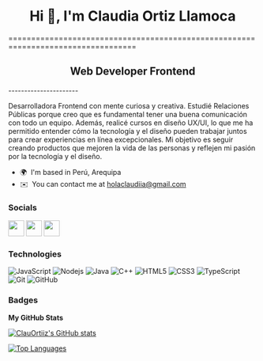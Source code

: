 <h1 align="center">Hi 👋, I'm Claudia Ortiz Llamoca</h1>
==================================================================================

<h2 align="center" >  Web Developer Frontend </h2>
----------------------

Desarrolladora Frontend con mente curiosa y creativa. Estudié Relaciones Públicas porque creo que es fundamental tener una buena comunicación con todo un equipo. Además, realicé cursos en diseño UX/UI, lo que me ha permitido entender cómo la tecnología y el diseño pueden trabajar juntos para crear experiencias en línea excepcionales. Mi objetivo es seguir creando productos que mejoren la vida de las personas y reflejen mi pasión por la tecnología y el diseño.

* 🌍  I'm based in Perú, Arequipa
* ✉️  You can contact me at [holaclaudiia@gmail.com](mailto:holaclaudiia@gmail.com)


### Socials

<p align="left"> <a href="https://www.behance.com/ortizclaudiia" target="_blank" rel="noreferrer"><img src="https://raw.githubusercontent.com/danielcranney/readme-generator/main/public/icons/socials/behance.svg" width="32" height="32" /></a> <a href="https://www.github.com/ClauOrtiiz" target="_blank" rel="noreferrer"><img src="https://raw.githubusercontent.com/danielcranney/readme-generator/main/public/icons/socials/github.svg" width="32" height="32" /></a> <a href="https://www.linkedin.com/in/claudiiaortiz/" target="_blank" rel="noreferrer"><img src="https://raw.githubusercontent.com/danielcranney/readme-generator/main/public/icons/socials/linkedin.svg" width="32" height="32" /></a></p>

### Technologies

![JavaScript](https://img.shields.io/badge/-JavaScript-black?style=flat-square&logo=javascript)
![Nodejs](https://img.shields.io/badge/-Nodejs-black?style=flat-square&logo=Node.js)
![Java](https://img.shields.io/badge/-java-E34A86?style=flat-square&logo=java)
![C++](https://img.shields.io/badge/-C++-00599C?style=flat-square&logo=c)
![HTML5](https://img.shields.io/badge/-HTML5-E34F26?style=flat-square&logo=html5&logoColor=white)
![CSS3](https://img.shields.io/badge/-CSS3-1572B6?style=flat-square&logo=css3)
![TypeScript](https://img.shields.io/badge/-TypeScript-007ACC?style=flat-square&logo=typescript)
![Git](https://img.shields.io/badge/-Git-black?style=flat-square&logo=git)
![GitHub](https://img.shields.io/badge/-GitHub-181717?style=flat-square&logo=github)


### Badges

<b>My GitHub Stats</b>

<a href="http://www.github.com/ClauOrtiiz"><img src="https://github-readme-stats.vercel.app/api?username=ClauOrtiiz&show_icons=true&hide=&count_private=true&title_color=0891b2&text_color=ffffff&icon_color=0891b2&bg_color=1c1917&hide_border=true&show_icons=true" alt="ClauOrtiiz's GitHub stats" /></a>

<a href="https://github.com/ClauOrtiiz" align="left"><img src="https://github-readme-stats.vercel.app/api/top-langs/?username=ClauOrtiiz&langs_count=10&title_color=0891b2&text_color=ffffff&icon_color=0891b2&bg_color=1c1917&hide_border=true&locale=en&custom_title=Top%20%Languages" alt="Top Languages" /></a>
